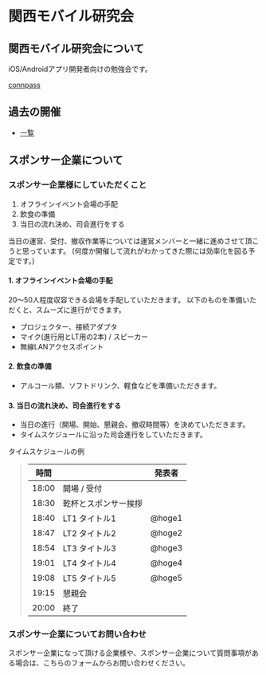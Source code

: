 # 関西モバイル研究会
## 関西モバイル研究会について

iOS/Androidアプリ開発者向けの勉強会です。

[connpass](https://kanmoba.connpass.com/)


## 過去の開催

- [一覧](https://github.com/kanmoba/kanmoba/issues?q=is%3Aissue++label%3Aevent)




## スポンサー企業について
### スポンサー企業様にしていただくこと
1. オフラインイベント会場の手配
2. 飲食の準備
3. 当日の流れ決め、司会進行をする

当日の運営、受付、撤収作業等については運営メンバーと一緒に進めさせて頂こうと思っています。
(何度か開催して流れがわかってきた際には効率化を図る予定です。)

#### 1. オフラインイベント会場の手配
20〜50人程度収容できる会場を手配していただきます。
以下のものを準備いただくと、スムーズに進行ができます。
- プロジェクター、接続アダプタ
- マイク(進行用とLT用の2本) / スピーカー
- 無線LANアクセスポイント

#### 2. 飲食の準備
- アルコール類、ソフトドリンク、軽食などを準備いただきます。

#### 3. 当日の流れ決め、司会進行をする
- 当日の進行（開場、開始、懇親会、撤収時間等）を決めていただきます。
- タイムスケジュールに沿った司会進行をしていただきます。

タイムスケジュールの例

> | 時間 |   | 発表者 |
> | ---- | ---- | ---- |
> | 18:00 | 開場 / 受付 |  |
> | 18:30  | 乾杯とスポンサー挨拶 |  |
> | 18:40 | LT1 タイトル1 | @hoge1 |
> | 18:47 | LT2 タイトル2 | @hoge2 |
> | 18:54 | LT3 タイトル3 | @hoge3 |
> | 19:01 | LT4 タイトル4 | @hoge4 |
> | 19:08 | LT5 タイトル5 | @hoge5 |
> | 19:15 | 懇親会 |  |
> | 20:00 | 終了 |  |
>  


### スポンサー企業についてお問い合わせ
スポンサー企業になって頂ける企業様や、スポンサー企業について質問事項がある場合は、こちらのフォームからお問い合わせください。

